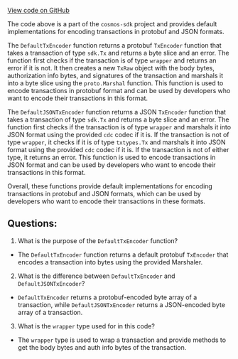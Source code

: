 [View code on GitHub](https://github.com/cosmos/cosmos-sdk/blob/main/x/auth/tx/encoder.go)

The code above is a part of the `cosmos-sdk` project and provides default implementations for encoding transactions in protobuf and JSON formats. 

The `DefaultTxEncoder` function returns a protobuf `TxEncoder` function that takes a transaction of type `sdk.Tx` and returns a byte slice and an error. The function first checks if the transaction is of type `wrapper` and returns an error if it is not. It then creates a new `TxRaw` object with the body bytes, authorization info bytes, and signatures of the transaction and marshals it into a byte slice using the `proto.Marshal` function. This function is used to encode transactions in protobuf format and can be used by developers who want to encode their transactions in this format.

The `DefaultJSONTxEncoder` function returns a JSON `TxEncoder` function that takes a transaction of type `sdk.Tx` and returns a byte slice and an error. The function first checks if the transaction is of type `wrapper` and marshals it into JSON format using the provided `cdc` codec if it is. If the transaction is not of type `wrapper`, it checks if it is of type `txtypes.Tx` and marshals it into JSON format using the provided `cdc` codec if it is. If the transaction is not of either type, it returns an error. This function is used to encode transactions in JSON format and can be used by developers who want to encode their transactions in this format.

Overall, these functions provide default implementations for encoding transactions in protobuf and JSON formats, which can be used by developers who want to encode their transactions in these formats.
## Questions: 
 1. What is the purpose of the `DefaultTxEncoder` function?
- The `DefaultTxEncoder` function returns a default protobuf `TxEncoder` that encodes a transaction into bytes using the provided Marshaler.

2. What is the difference between `DefaultTxEncoder` and `DefaultJSONTxEncoder`?
- `DefaultTxEncoder` returns a protobuf-encoded byte array of a transaction, while `DefaultJSONTxEncoder` returns a JSON-encoded byte array of a transaction.

3. What is the `wrapper` type used for in this code?
- The `wrapper` type is used to wrap a transaction and provide methods to get the body bytes and auth info bytes of the transaction.